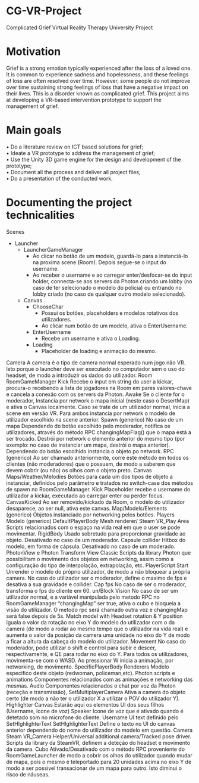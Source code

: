 # CG-VR-Project
Complicated Grief Virtual Reality Therapy University Project 

# Motivation
Grief is a strong emotion typically experienced after the loss of a loved one. It is common to experience sadness and hopelessness, and these feelings of loss are often resolved over time. However, some people do not improve over time sustaining strong feelings of loss that have a negative impact on their lives. This is a disorder known as complicated grief.
This project aims at developing a VR-based intervention prototype to support the management of grief.

# Main goals
• Do a literature review on ICT based solutions for grief;  
• Ideate a VR prototype to address the management of grief;  
• Use the Unity 3D game engine for the design and development of the prototype;  
• Document all the process and deliver all project files;  
• Do a presentation of the conducted work.  

# Documenting the project technicalities
Scenes
- Launcher
  - LauncherGameManager
    - Ao clicar no botão de um modelo, guardá-lo para a instanciá-lo na proxima scene (Room). Depois segue-se o input do username.
    - Ao receber o username e ao carregar enter/desfocar-se do input holder, connecta-se aos servers da Photon criando um lobby (no caso de ter selecionado o modelo do policia) ou entrando no lobby criado (no caso de qualquer outro modelo selecionado).
  - Canvas
    - ChooseChar
      - Possui os botões, placeholders e modelos rotativos dos utilizadores.
      - Ao clicar num botão de um modelo, ativa o EnterUsername.
    - EnterUsername
      - Recebe um username e ativa o Loading.
    - Loading
      - Placeholder de loading e animação do mesmo.

Camera
A camera é o tipo de camera normal esperado num jogo não VR. Isto porque o launcher deve ser executado no computador sem o uso do headset, de modo a introduzir os dados do utilizador.
Room
RoomGameManager
Kick
Recebe o input em string do user a kickar, procura-o recebendo a lista de jogadores na Room em pares valores-chave e cancela a conexão com os servers da Photon.
Awake
Se o cliente for o moderador, Instancia por network o mapa inicial (neste caso o DesertMap) e ativa o Canvas localmente.
Caso se trate de um utilizador normal, inicia a scene em versão VR.
Para ambos instancia por network o modelo de utilizador escolhido na scene anterior.
Spawn (generico)
No caso de um mapa
Dependendo do botão escolhido pelo moderador, notifica os utilizadores, através do método RPC changingMapFlag() que o mapa está a ser trocado.
Destrói por network o elemento anterior do mesmo tipo (por exemplo: no caso de instanciar um mapa, destrói o mapa anterior).
Dependendo do botão escolhido instancia o objeto po network.
RPC (generico)
Ao ser chamado anteriormente, corre este método em todos os clientes (não moderadores) que o possuem, de modo a saberem que devem cobrir (ou não) os olhos com o objeto preto.
Canvas
Maps/Weather/Melodies
Botões para cada um dos tipos de objeto a instanciar, definidos pelo parâmetro e tratados no switch-case dos métodos de spawn no RoomGameManager.
Kick
Placeholder recebe o username do utilizador a kickar, executado ao carregar enter ou perder focus.
CanvasKicked
Ao ser removido/kickado da Room, o modelo do utilizador desaparece, ao ser null, ativa este canvas.
Map/Models/Elements (generico)
Objetos instanciado por networking pelos botões.
Players
Modelo (generico)
DefaultPlayerBody
Mesh renderer/ Steam VR_Play Area
Scripts relacionados com o espaço na vida real em que o user se pode movimentar.
RigidBody
Usado sobretudo para proporcionar gravidade ao objeto. Desativado no caso de um moderador.
Capsule collider
Hitbox do modelo, em forma de cápsula. Desativado no caso de um moderado.
PhotonView e Photon Transform View Classic
Scripts da library Photon que possibilitam o movimento dos objetos em networking, assim como a configuração do tipo de interpolação, extrapolação, etc.
PlayerScript
Start
Unrender o modelo do próprio utilizador, de modo a não bloquear a própria camera.
No caso do utilizador ser o moderador, define o maximo de fps e desativa a sua gravidade e collider.
Cap fps
No caso de ser o moderador, transforma o fps do cliente em 60.
un/Block Vision
No caso de ser um utilizador normal, e a variável manipulada pelo metodo RPC no RoomGameManager “changingMap” ser true, ativa o cubo e bloqueia a visão do utilizador.
O metodo rpc será chamado outra vez e changingMap será false depois de 5s.
Match model with Headset rotation & Y position
Iguala o valor da rotação no eixo Y do modelo do utilizador com o da camera (de modo a rodar ao mesmo tempo que o utilizador na vida real) e aumenta o valor da posição da camera uma unidade no eixo do Y de modo a ficar a altura da cabeça do modelo do utilizador.
Movement
No caso do moderador, pode utilizar o shift e control para subir e descer, respectivamente, e QE para rodar no eixo do Y.
Para todos os utilizadores, movimenta-se com o WASD.
Ao pressionar W inicia a animação, por networking, de movimento.
SpecificPlayerBody
Renderers
Modelo específico deste objeto (redwoman, policeman,etc).
Photon scripts e animations
Componentes relacionados com as animações e networking das mesmas.
Audio
Componentes relacionados o chat por voz da Photon (receção e transmissão),
SetMultiplayerCamera
Ativa a camera do objeto certo (de modo a não ter o utilizador X a utilizar o POV do utilizador Y).
Highlighter
Canvas 
Estarão aqui os elementos UI dos seus filhos (Username, icone de voz)
Speaker
Icone de voz que é ativado quando é detetado som no microfone do cliente.
Username
UI text definido pelo SetHIghlighterText
SetHIghlighterText
Define o texto no UI do canvas anterior dependendo do nome do utilizador do modelo em questão.
Camera
Steam VR_Camera Helper/Universal additional camera/Tracked pose driver.
Scripts da library da SteamVR, definem a deteção do headset e movimento da camera.
Cubo
Ativado/Desativado com o método RPC proveniente do RoomGameLauncher de modo a cobrir os olhos do utilizador quando mudar de mapa, pois o mesmo é teleportado para 20 unidades acima no eixo Y de modo a ser possível transacionar de um mapa para outro. Isto diminui o risco de náuseas.

